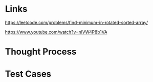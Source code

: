 # Links
https://leetcode.com/problems/find-minimum-in-rotated-sorted-array/

https://www.youtube.com/watch?v=nIVW4P8b1VA

# Thought Process

# Test Cases

